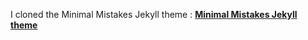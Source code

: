 I cloned the Minimal Mistakes Jekyll theme 
:
<b> [Minimal Mistakes Jekyll theme](https://mmistakes.github.io/minimal-mistakes/) </b>

